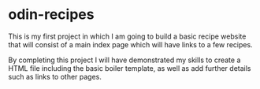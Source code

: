 # odin-recipes

This is my first project in which I am going to build a basic recipe website that will consist of a main index page which will have links to a few recipes. 

By completing this project I will have demonstrated my skills to create a HTML file including the basic boiler template, as well as add further details such as links to other pages.
